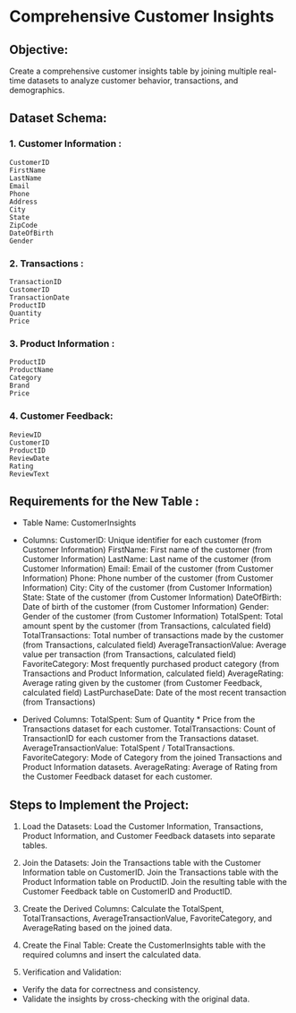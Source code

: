 # Comprehensive Customer Insights

## Objective: 
Create a comprehensive customer insights table by joining multiple real-time datasets to analyze customer behavior, transactions, and demographics.

## Dataset Schema:

### 1. Customer Information :
	CustomerID
	FirstName
	LastName
	Email
	Phone
	Address
	City
	State
	ZipCode
	DateOfBirth
	Gender

### 2. Transactions :
	TransactionID
	CustomerID
	TransactionDate
	ProductID
	Quantity
	Price

### 3. Product Information :
	ProductID
	ProductName
	Category
	Brand 
	Price 

### 4. Customer Feedback:
	ReviewID
	CustomerID
	ProductID 
	ReviewDate
	Rating 
	ReviewText


## Requirements for the New Table :

- Table Name: CustomerInsights
- Columns:
	CustomerID: Unique identifier for each customer (from Customer Information)
	FirstName: First name of the customer (from Customer Information)
	LastName: Last name of the customer (from Customer Information)
	Email: Email of the customer (from Customer Information)
	Phone: Phone number of the customer (from Customer Information)
	City: City of the customer (from Customer Information)
	State: State of the customer (from Customer Information)
	DateOfBirth: Date of birth of the customer (from Customer Information)
	Gender: Gender of the customer (from Customer Information)
	TotalSpent: Total amount spent by the customer (from Transactions, calculated field)
	TotalTransactions: Total number of transactions made by the customer (from Transactions, calculated field)
	AverageTransactionValue: Average value per transaction (from Transactions, calculated field)
	FavoriteCategory: Most frequently purchased product category (from Transactions and Product Information, calculated field)
	AverageRating: Average rating given by the customer (from Customer Feedback, calculated field)
	LastPurchaseDate: Date of the most recent transaction (from Transactions)

- Derived Columns:
	TotalSpent: Sum of Quantity * Price from the Transactions dataset for each customer.
	TotalTransactions: Count of TransactionID for each customer from the Transactions dataset.
	AverageTransactionValue: TotalSpent / TotalTransactions.
	FavoriteCategory: Mode of Category from the joined Transactions and Product Information datasets.
	AverageRating: Average of Rating from the Customer Feedback dataset for each customer.

## Steps to Implement the Project:

1. Load the Datasets:
Load the Customer Information, Transactions, Product Information, and Customer Feedback datasets into separate tables.

2. Join the Datasets:
Join the Transactions table with the Customer Information table on CustomerID.
Join the Transactions table with the Product Information table on ProductID.
Join the resulting table with the Customer Feedback table on CustomerID and ProductID.

3. Create the Derived Columns:
Calculate the TotalSpent, TotalTransactions, AverageTransactionValue, FavoriteCategory, and AverageRating based on the joined data.

4. Create the Final Table:
Create the CustomerInsights table with the required columns and insert the calculated data.

5. Verification and Validation:
- Verify the data for correctness and consistency.
- Validate the insights by cross-checking with the original data.